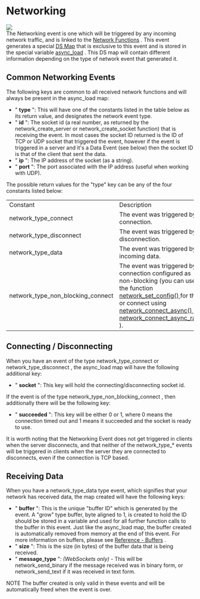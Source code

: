 # Networking

  
![](https://gms.magecorn.com/Manual/assets/Images/Asset_Editors/Async_Networking.png)  
The Networking event is one which will be triggered by any incoming
network traffic, and is linked to the [Network
Functions](../../../GameMaker_Language/GML_Reference/Networking/Networking)
. This event generates a special [DS
Map](../../../GameMaker_Language/GML_Reference/Data_Structures/DS_Maps/DS_Maps)
that is exclusive to this event and is stored in the special variable
[async_load](../../../GameMaker_Language/GML_Overview/Variables/Builtin_Global_Variables/async_load)
. This DS map will contain different information depending on the type
of network event that generated it.

## Common Networking Events

The following keys are common to all received network functions and will
always be present in the async_load map:

-   " **type** ": This will have one of the constants listed in the
    table below as its return value, and designates the network event
    type.
-   " **id** ": The socket id (a real number, as returned by the
    network_create_server or network_create_socket function) that is
    receiving the event. In most cases the socket ID returned is the ID
    of TCP or UDP socket that triggered the event, however if the event
    is triggered in a server and it's a Data Event (see below) then the
    socket ID is that of the client that sent the data.
-   " **ip** ": The IP address of the socket (as a string).
-   " **port** ": The port associated with the IP address (useful when
    working with UDP).

The possible return values for the "type" key can be any of the four
constants listed below:

|                                     |                                                                                                                                                                                                                                                                                                                                                                                                                                                                     |
|-------------------------------------|---------------------------------------------------------------------------------------------------------------------------------------------------------------------------------------------------------------------------------------------------------------------------------------------------------------------------------------------------------------------------------------------------------------------------------------------------------------------|
| Constant                            | Description                                                                                                                                                                                                                                                                                                                                                                                                                                                         |
|  network_type_connect               | The event was triggered by a connection.                                                                                                                                                                                                                                                                                                                                                                                                                            |
|  network_type_disconnect            | The event was triggered by a disconnection.                                                                                                                                                                                                                                                                                                                                                                                                                         |
|  network_type_data                  | The event was triggered by incoming data.                                                                                                                                                                                                                                                                                                                                                                                                                           |
|  network_type_non_blocking_connect  | The event was triggered by a connection configured as non-blocking (you can use the function [ network_set_config() ](../../../GameMaker_Language/GML_Reference/Networking/network_set_config) for this, or connect using [ network_connect_async() ](../../../GameMaker_Language/GML_Reference/Networking/network_connect_async) or [ network_connect_async_raw() ](../../../GameMaker_Language/GML_Reference/Networking/network_connect_raw_async) ). |

## Connecting / Disconnecting

When you have an event of the type network_type_connect or
network_type_disconnect , the async_load map will have the following
additional key:

-   " **socket** ": This key will hold the connecting/disconnecting
    socket id.

If the event is of the type network_type_non_blocking_connect , then
additionally there will be the following key:

-   " **succeeded** ": This key will be either 0 or 1, where 0 means the
    connection timed out and 1 means it succeeded and the socket is
    ready to use.

It is worth noting that the Networking Event does not get triggered in
clients when the server disconnects, and that neither of the
network_type\_\* events will be triggered in clients when the server
they are connected to disconnects, even if the connection is TCP based.

## Receiving Data

When you have a network_type_data type event, which signifies that your
network has received data, the map created will have the following keys:

-   " **buffer** ": This is the unique "buffer ID" which is generated by
    the event. A "grow" type buffer, byte aligned to 1, is created to
    hold the ID should be stored in a variable and used for all further
    function calls to the buffer in this event. Just like the async_load
    map, the buffer created is automatically removed from memory at the
    end of this event. For more information on buffers, please see
    [Reference -
    Buffers](../../../GameMaker_Language/GML_Reference/Buffers/Buffers)
    .
-   " **size** ": This is the size (in bytes) of the buffer data that is
    being received.
-   " **message_type** ": *(WebSockets only)* - This will be
    network_send_binary if the message received was in binary form, or
    network_send_text if it was received in text form.

NOTE The buffer created is only valid in these events and will be
automatically freed when the event is over.

